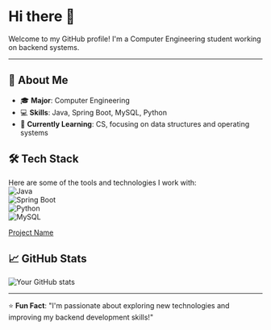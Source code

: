 # Hi there 👋  
Welcome to my GitHub profile! I'm a Computer Engineering student working on backend systems.

---

## 🚀 About Me
- 🎓 **Major**: Computer Engineering  
- 💻 **Skills**: Java, Spring Boot, MySQL, Python  
- 🌱 **Currently Learning**: CS, focusing on data structures and operating systems  

## 🛠 Tech Stack
Here are some of the tools and technologies I work with:  
![Java](https://img.shields.io/badge/Java-ED8B00?style=flat&logo=java&logoColor=white)  
![Spring Boot](https://img.shields.io/badge/Spring%20Boot-6DB33F?style=flat&logo=spring-boot&logoColor=white)  
![Python](https://img.shields.io/badge/Python-3776AB?style=flat&logo=python&logoColor=white)  
![MySQL](https://img.shields.io/badge/MySQL-00000F?style=flat&logo=mysql&logoColor=white)

[Project Name](https://github.com/wkdwnsghks00/repository)

## 📈 GitHub Stats
![Your GitHub stats](https://github-readme-stats.vercel.app/api?username=wkdwnsghks00&show_icons=true&theme=dracula)

---

⭐️ **Fun Fact**: "I'm passionate about exploring new technologies and improving my backend development skills!"  
